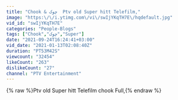 ```yaml
---
title: "Chook & چوک  Ptv old Super hitt Telefilm,"
image: "https:\/\/i.ytimg.com\/vi\/swIjYKqTH7E\/hqdefault.jpg"
vid_id: "swIjYKqTH7E"
categories: "People-Blogs"
tags: ["Chook","چوک","Super"]
date: "2021-09-24T16:24:41+03:00"
vid_date: "2021-01-13T02:08:40Z"
duration: "PT53M42S"
viewcount: "32454"
likeCount: "263"
dislikeCount: "27"
channel: "PTV Entertainment"
---
```

{% raw %}Ptv old Super hitt Telefilm chook Full,{% endraw %}

